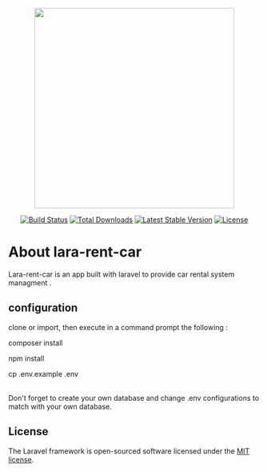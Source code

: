 <p align="center"><a href="https://laravel.com" target="_blank"><img src="https://raw.githubusercontent.com/laravel/art/master/logo-lockup/5%20SVG/2%20CMYK/1%20Full%20Color/laravel-logolockup-cmyk-red.svg" width="400"></a></p>

<p align="center">
<a href="https://travis-ci.org/laravel/framework"><img src="https://travis-ci.org/laravel/framework.svg" alt="Build Status"></a>
<a href="https://packagist.org/packages/laravel/framework"><img src="https://img.shields.io/packagist/dt/laravel/framework" alt="Total Downloads"></a>
<a href="https://packagist.org/packages/laravel/framework"><img src="https://img.shields.io/packagist/v/laravel/framework" alt="Latest Stable Version"></a>
<a href="https://packagist.org/packages/laravel/framework"><img src="https://img.shields.io/packagist/l/laravel/framework" alt="License"></a>
</p>

# About lara-rent-car
Lara-rent-car is an app built with laravel to provide car rental system managment . 


## configuration
clone or import, then execute in a command prompt the following : 
         <p align="center">
          <p>composer install</p>
          <p>npm install</p>
           <p>
      cp .env.example .env</p>
         </p>       
Don't forget to create your own database and change .env configurations to match with your own database. 



## License

The Laravel framework is open-sourced software licensed under the [MIT license](https://opensource.org/licenses/MIT).
